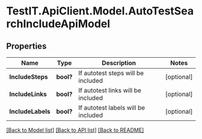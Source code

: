 # TestIT.ApiClient.Model.AutoTestSearchIncludeApiModel

## Properties

Name | Type | Description | Notes
------------ | ------------- | ------------- | -------------
**IncludeSteps** | **bool?** | If autotest steps will be included | [optional] 
**IncludeLinks** | **bool?** | If autotest links will be included | [optional] 
**IncludeLabels** | **bool?** | If autotest labels will be included | [optional] 

[[Back to Model list]](../README.md#documentation-for-models) [[Back to API list]](../README.md#documentation-for-api-endpoints) [[Back to README]](../README.md)

